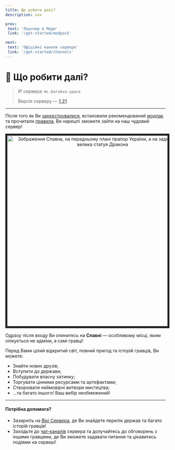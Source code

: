 ```yaml
---
title: Що робити далі?
description: ххх

prev:
 text: 'Лаунчер & Моди'
 link: '/get-started/modpack'

next:
 text: 'Офіційні канали сервера'
 link: '/get-started/channels'
---
```


# 🛝 Що робити далі?
>IP сервера: `mc.borukva.space`
>
>Версія серверу — <ins>**1.21**</ins>
<hr>

Після того як Ви [зарєєструвалися](./sign-up), встановили рекомендований [модпак](./modpack) та прочитали [правила](./rules), Ви нарешті зможете зайти на
наш чудовий сервер!

<center><img src="/images/get-started/joining/spawn.png" style="border:6px solid #202025" width="600" alt="Зображення Спавна, на передньому плані прапор України, а на задньому плані велика статуя Дракона"></img></center>

Одразу після входу Ви опинитесь на **Спавні** — особливому місці, яким опікується не адміни, а самі гравці!

Перед Вами цілий відкритий світ, повний пригод та історій гравців, Ви можете:
* Знайти нових друзів;
* Вступити до держави;
* Побудувати власну хатинку;
* Торгувати цінними ресурсами та артефактами;
* Створювати неймовірні витвори мистецтва;
* ...та багато іншого! Ваш вибір необмежений!

<hr>

#### Потрібна допомога?
* Зазирніть на [Вікі Сервера](https://tsebuleve.wiki.gg/uk/wiki/Вікі_Цебулеве), де Ви знайдете перелік держав та багато історій гравців!
* Заходьте до [чат-каналів](./channels) сервера та долучайтесь до обговорень з іншими гравцями, де Ви зможете задавати питання та цікавитись подіями на сервері!